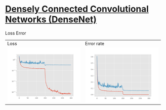 # [Densely Connected Convolutional Networks (DenseNet)](https://arxiv.org/abs/1608.06993)

Loss Error
<table>
  <tr>
    <td>Loss</td>
    <td>Error rate</td>
  </tr>
  <tr>
      <td><img src="result/loss.png" alt="loss" width="400"/></td>
      <td><img src="result/error_rate.png" alt="error" width="400"/></td>
    </tr>
</table>
